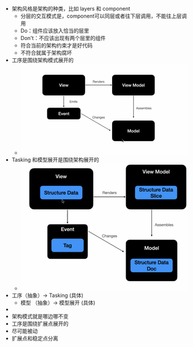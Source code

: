 - 架构风格是架构的种类，比如 layers 和 component
	- 分层的交互模式是，component可以同层或者往下层调用，不能往上层调用
	- Do：组件应该放入恰当的层里
	- Don't：不应该出现有两个层里的组件
	- 符合当前的架构约束才是好代码
	- 不符合就属于架构腐坏
- 工序是围绕架构模式展开的
	- ![image.png](../assets/image_1686808642811_0.png)
- Tasking 和模型展开是围绕架构展开的
	- ![image.png](../assets/image_1686808687610_0.png)
- 工序（抽象）-> Tasking (具体)
	- 模型 （抽象）-> 模型展开 (具体)
-
- 架构模式就是哪边哪不变
- 工序是围绕扩展点展开的
- 尽可能被动
- 扩展点和稳定点分离
